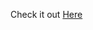 
Check it out <a href="https://js-01-color-flipper.netlify.app" target="_blank" rel="nofollow">Here</a>
